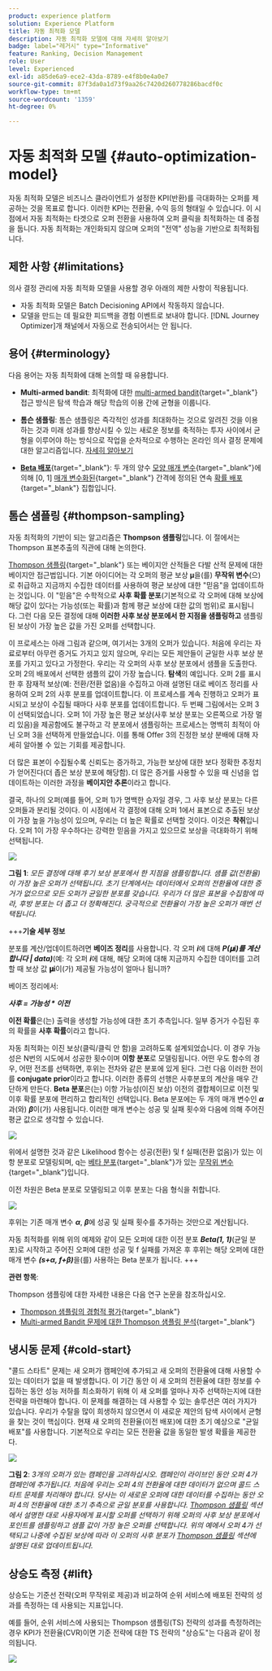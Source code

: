 ```yaml
---
product: experience platform
solution: Experience Platform
title: 자동 최적화 모델
description: 자동 최적화 모델에 대해 자세히 알아보기
badge: label="레거시" type="Informative"
feature: Ranking, Decision Management
role: User
level: Experienced
exl-id: a85de6a9-ece2-43da-8789-e4f8b0e4a0e7
source-git-commit: 87f3da0a1d73f9aa26c7420d260778286bacdf0c
workflow-type: tm+mt
source-wordcount: '1359'
ht-degree: 0%

---
```


# 자동 최적화 모델 {#auto-optimization-model}

자동 최적화 모델은 비즈니스 클라이언트가 설정한 KPI(반환)를 극대화하는 오퍼를 제공하는 것을 목표로 합니다. 이러한 KPI는 전환율, 수익 등의 형태일 수 있습니다. 이 시점에서 자동 최적화는 타겟으로 오퍼 전환을 사용하여 오퍼 클릭을 최적화하는 데 중점을 둡니다. 자동 최적화는 개인화되지 않으며 오퍼의 &quot;전역&quot; 성능을 기반으로 최적화됩니다.

## 제한 사항 {#limitations}

의사 결정 관리에 자동 최적화 모델을 사용할 경우 아래의 제한 사항이 적용됩니다.

* 자동 최적화 모델은 Batch Decisioning API에서 작동하지 않습니다.
* 모델을 만드는 데 필요한 피드백을 경험 이벤트로 보내야 합니다. [!DNL Journey Optimizer]개 채널에서 자동으로 전송되어서는 안 됩니다.

## 용어 {#terminology}

다음 용어는 자동 최적화에 대해 논의할 때 유용합니다.

* **Multi-armed bandit**: 최적화에 대한 [multi-armed bandit](https://en.wikipedia.org/wiki/Multi-armed_bandit){target="_blank"} 접근 방식은 탐색 학습과 해당 학습의 이용 간에 균형을 이룹니다.

* **톰슨 샘플링**: 톰슨 샘플링은 즉각적인 성과를 최대화하는 것으로 알려진 것을 이용하는 것과 미래 성과를 향상시킬 수 있는 새로운 정보를 축적하는 투자 사이에서 균형을 이루어야 하는 방식으로 작업을 순차적으로 수행하는 온라인 의사 결정 문제에 대한 알고리즘입니다. [자세히 알아보기](#thompson-sampling)

* [**Beta 배포**](https://en.wikipedia.org/wiki/Beta_distribution){target="_blank"}: 두 개의 양수 [모양 매개 변수](https://en.wikipedia.org/wiki/Probability_distribution){target="_blank"}에 의해 [0, 1] [매개 변수화된](https://en.wikipedia.org/wiki/Statistical_parameter){target="_blank"} 간격에 정의된 연속 [확률 배포](https://en.wikipedia.org/wiki/Shape_parameter){target="_blank"} 집합입니다.

## 톰슨 샘플링 {#thompson-sampling}

자동 최적화의 기반이 되는 알고리즘은 **Thompson 샘플링**&#x200B;입니다. 이 절에서는 Thompson 표본추출의 직관에 대해 논의한다.

[Thompson 샘플링](https://en.wikipedia.org/wiki/Thompson_sampling){target="_blank"} 또는 베이지안 산적들은 다발 산적 문제에 대한 베이지안 접근법입니다.  기본 아이디어는 각 오퍼의 평균 보상 𝛍을(를) **무작위 변수**(으)로 취급하고 지금까지 수집한 데이터를 사용하여 평균 보상에 대한 &quot;믿음&quot;을 업데이트하는 것입니다. 이 &quot;믿음&quot;은 수학적으로 **사후 확률 분포**(기본적으로 각 오퍼에 대해 보상에 해당 값이 있다는 가능성(또는 확률)과 함께 평균 보상에 대한 값의 범위)로 표시됩니다. 그런 다음 모든 결정에 대해 **이러한 사후 보상 분포에서 한 지점을 샘플링하고** 샘플링된 보상이 가장 높은 값을 가진 오퍼를 선택합니다.

이 프로세스는 아래 그림과 같으며, 여기서는 3개의 오퍼가 있습니다. 처음에 우리는 자료로부터 아무런 증거도 가지고 있지 않으며, 우리는 모든 제안들이 균일한 사후 보상 분포를 가지고 있다고 가정한다. 우리는 각 오퍼의 사후 보상 분포에서 샘플을 도출한다. 오퍼 2의 배포에서 선택한 샘플의 값이 가장 높습니다. **탐색**&#x200B;의 예입니다. 오퍼 2를 표시한 후 잠재적 보상(예: 전환/전환 없음)을 수집하고 아래 설명된 대로 베이즈 정리를 사용하여 오퍼 2의 사후 분포를 업데이트합니다.  이 프로세스를 계속 진행하고 오퍼가 표시되고 보상이 수집될 때마다 사후 분포를 업데이트합니다. 두 번째 그림에서는 오퍼 3이 선택되었습니다. 오퍼 1이 가장 높은 평균 보상(사후 보상 분포는 오른쪽으로 가장 멀리 있음)을 제공함에도 불구하고 각 분포에서 샘플링하는 프로세스는 명백히 최적이 아닌 오퍼 3을 선택하게 만들었습니다. 이를 통해 Offer 3의 진정한 보상 분배에 대해 자세히 알아볼 수 있는 기회를 제공합니다.

더 많은 표본이 수집될수록 신뢰도는 증가하고, 가능한 보상에 대한 보다 정확한 추정치가 얻어진다(더 좁은 보상 분포에 해당함). 더 많은 증거를 사용할 수 있을 때 신념을 업데이트하는 이러한 과정을 **베이지안 추론**&#x200B;이라고 합니다.

결국, 하나의 오퍼(예를 들어, 오퍼 1)가 명백한 승자일 경우, 그 사후 보상 분포는 다른 오퍼들과 분리될 것이다. 이 시점에서 각 결정에 대해 오퍼 1에서 표본으로 추출된 보상이 가장 높을 가능성이 있으며, 우리는 더 높은 확률로 선택할 것이다. 이것은 **착취**&#x200B;입니다. 오퍼 1이 가장 우수하다는 강력한 믿음을 가지고 있으므로 보상을 극대화하기 위해 선택됩니다.

![](../assets/ai-ranking-thompson-sampling.png)

**그림 1**: *모든 결정에 대해 후기 보상 분포에서 한 지점을 샘플링합니다. 샘플 값(전환율)이 가장 높은 오퍼가 선택됩니다. 초기 단계에서는 데이터에서 오퍼의 전환율에 대한 증거가 없으므로 모든 오퍼가 균일한 분포를 갖습니다. 우리가 더 많은 표본을 수집함에 따라, 후방 분포는 더 좁고 더 정확해진다. 궁극적으로 전환율이 가장 높은 오퍼가 매번 선택됩니다.*

<!--
![](../assets/ai-ranking-thompson-sampling-initial.png)
![](../assets/ai-ranking-thompson-sampling-intermediate.png)
![](../assets/ai-ranking-thompson-sampling-ultimate.png)
-->

+++**기술 세부 정보**

분포를 계산/업데이트하려면 **베이즈 정리**&#x200B;를 사용합니다. 각 오퍼 ***i***&#x200B;에 대해 ***P(𝛍i)를 계산합니다 | data)***(예: 각 오퍼 ***i***&#x200B;에 대해, 해당 오퍼에 대해 지금까지 수집한 데이터를 고려할 때 보상 값 **𝛍i**&#x200B;이(가) 제공될 가능성이 얼마나 됩니까?

베이즈 정리에서:

***사후 = 가능성 * 이전***

**이전 확률**&#x200B;은(는) 출력을 생성할 가능성에 대한 초기 추측입니다. 일부 증거가 수집된 후의 확률을 **사후 확률**&#x200B;이라고 합니다. 

자동 최적화는 이진 보상(클릭/클릭 안 함)을 고려하도록 설계되었습니다. 이 경우 가능성은 N번의 시도에서 성공한 횟수이며 **이항 분포**&#x200B;로 모델링됩니다. 어떤 우도 함수의 경우, 어떤 전조를 선택하면, 후위는 전차와 같은 분포에 있게 된다. 그런 다음 이러한 전이를 **conjugate prior**&#x200B;이라고 합니다. 이러한 종류의 선행은 사후분포의 계산을 매우 간단하게 만든다. **Beta 분포**&#x200B;은(는) 이항 가능성(이진 보상) 이전의 결합체이므로 이전 및 이후 확률 분포에 편리하고 합리적인 선택입니다. Beta 분포에는 두 개의 매개 변수인 ***α***&#x200B;과(와) ***β***&#x200B;이(가) 사용됩니다. 이러한 매개 변수는 성공 및 실패 횟수와 다음에 의해 주어진 평균 값으로 생각할 수 있습니다.

![](../assets/ai-ranking-beta-distribution.png)

위에서 설명한 것과 같은 Likelihood 함수는 성공(전환) 및 f 실패(전환 없음)가 있는 이항 분포로 모델링되며, q는 [베타 분포](https://en.wikipedia.org/wiki/Random_variable){target="_blank"}가 있는 [무작위 변수](https://en.wikipedia.org/wiki/Beta_distribution){target="_blank"}입니다.

이전 차원은 Beta 분포로 모델링되고 이후 분포는 다음 형식을 취합니다.

![](../assets/ai-ranking-posterior-distribution.svg)

후위는 기존 매개 변수 ***α***, ***β***&#x200B;에 성공 및 실패 횟수를 추가하는 것만으로 계산됩니다.

자동 최적화를 위해 위의 예제와 같이 모든 오퍼에 대한 이전 분포 ***Beta(1, 1)***(균일 분포)로 시작하고 주어진 오퍼에 대한 성공 및 f 실패를 가져온 후 후위는 해당 오퍼에 대한 매개 변수 ***(s+α, f+β)***&#x200B;을(를) 사용하는 Beta 분포가 됩니다.
+++

**관련 항목**:

Thompson 샘플링에 대한 자세한 내용은 다음 연구 논문을 참조하십시오.
* [Thompson 샘플링의 경험적 평가](https://proceedings.neurips.cc/paper/2011/file/e53a0a2978c28872a4505bdb51db06dc-Paper.pdf){target="_blank"}
* [Multi-armed Bandit 문제에 대한 Thompson 샘플링 분석](https://proceedings.mlr.press/v23/agrawal12/agrawal12.pdf){target="_blank"}

## 냉시동 문제 {#cold-start}

&quot;콜드 스타트&quot; 문제는 새 오퍼가 캠페인에 추가되고 새 오퍼의 전환율에 대해 사용할 수 있는 데이터가 없을 때 발생합니다. 이 기간 동안 이 새 오퍼의 전환율에 대한 정보를 수집하는 동안 성능 저하를 최소화하기 위해 이 새 오퍼를 얼마나 자주 선택하는지에 대한 전략을 마련해야 합니다. 이 문제를 해결하는 데 사용할 수 있는 솔루션은 여러 가지가 있습니다. 우리가 수탈을 많이 희생하지 않으면서 이 새로운 제안의 탐색 사이에서 균형을 찾는 것이 핵심이다. 현재 새 오퍼의 전환율(이전 배포)에 대한 초기 예상으로 &quot;균일 배포&quot;를 사용합니다. 기본적으로 우리는 모든 전환율 값을 동일한 발생 확률을 제공한다.


![](../assets/ai-ranking-cold-start-strategies.png)

**그림 2**: *3개의 오퍼가 있는 캠페인을 고려하십시오. 캠페인이 라이브인 동안 오퍼 4가 캠페인에 추가됩니다. 처음에 우리는 오퍼 4의 전환율에 대한 데이터가 없으며 콜드 스타트 문제를 처리해야 합니다. 당사는 이 새로운 오퍼에 대한 데이터를 수집하는 동안 오퍼 4의 전환율에 대한 초기 추측으로 균일 분포를 사용합니다. [Thompson 샘플링](#thompson-sampling) 섹션에서 설명한 대로 사용자에게 표시할 오퍼를 선택하기 위해 오퍼의 사후 보상 분포에서 포인트를 샘플링하고 샘플 값이 가장 높은 오퍼를 선택합니다. 위의 예에서 오퍼 4가 선택되고 나중에 수집된 보상에 따라 이 오퍼의 사후 분포가 [Thompson 샘플링](#thompson-sampling) 섹션에 설명된 대로 업데이트됩니다.*

## 상승도 측정 {#lift}

상승도는 기준선 전략(오퍼 무작위로 제공)과 비교하여 순위 서비스에 배포된 전략의 성과를 측정하는 데 사용되는 지표입니다.

예를 들어, 순위 서비스에 사용되는 Thompson 샘플링(TS) 전략의 성과를 측정하려는 경우 KPI가 전환율(CVR)이면 기준 전략에 대한 TS 전략의 &quot;상승도&quot;는 다음과 같이 정의됩니다.

![](../assets/ai-ranking-lift.png)
